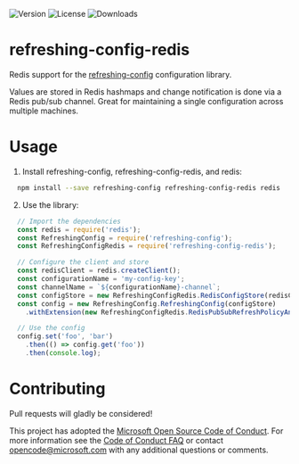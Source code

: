 ![Version](https://img.shields.io/npm/v/refreshing-config-redis.svg)
![License](https://img.shields.io/github/license/Microsoft/refreshing-config-redis.svg)
![Downloads](https://img.shields.io/npm/dt/refreshing-config-redis.svg)

# refreshing-config-redis
Redis support for the [refreshing-config](https://github.com/Microsoft/refreshing-config) configuration library.

Values are stored in Redis hashmaps and change notification is done via a Redis pub/sub channel.  Great for maintaining
a single configuration across multiple machines.

# Usage
1. Install refreshing-config, refreshing-config-redis, and redis:
  ```bash
    npm install --save refreshing-config refreshing-config-redis redis
  ```

2. Use the library:
  ```javascript
    // Import the dependencies
    const redis = require('redis');
    const RefreshingConfig = require('refreshing-config');
    const RefreshingConfigRedis = require('refreshing-config-redis');

    // Configure the client and store
    const redisClient = redis.createClient();
    const configurationName = 'my-config-key';
    const channelName = `${configurationName}-channel`;
    const configStore = new RefreshingConfigRedis.RedisConfigStore(redisClient, configurationName);
    const config = new RefreshingConfig.RefreshingConfig(configStore)
      .withExtension(new RefreshingConfigRedis.RedisPubSubRefreshPolicyAndChangePublisher(redisClient, channelName));

    // Use the config
    config.set('foo', 'bar')
      .then(() => config.get('foo'))
      .then(console.log);
  ```

# Contributing
Pull requests will gladly be considered!

This project has adopted the [Microsoft Open Source Code of Conduct](https://opensource.microsoft.com/codeofconduct/). For more information see
the [Code of Conduct FAQ](https://opensource.microsoft.com/codeofconduct/faq/) or contact [opencode@microsoft.com](mailto:opencode@microsoft.com)
with any additional questions or comments.